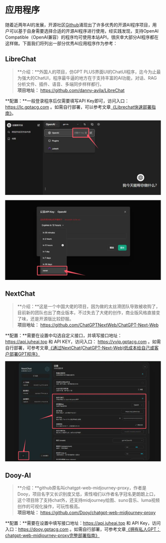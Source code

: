 # 应用程序

随着近两年AI的发展，开源社区[Github](https://github.com/)涌现出了许多优秀的开源AI程序项目，用户可以基于自身需要选择合适的开源AI程序进行使用，经实践发现，支持OpenAI Compatible（OpenAI兼容）的程序均可使用本站API，很庆幸大部分AI程序都在这样做。下面我们将列出一部分优秀AI应用程序作为参考：

## LibreChat

>**介绍：**外国人的项目，仿GPT PLUS界面UI的ChatUI程序，迄今为止最为强大的ChatUI，程序最牛逼的地方在于支持丰富的AI功能，对话、RAG分析文件、插件、语音、多端同步样样都行。
><br> **项目地址：** https://github.com/danny-avila/LibreChat</br>

**配置：**一般登录程序后仅需要填写API Key即可，访问入口： https://lc.gptacg.com 。如需自行部署，可以参考文章[《Librechat快速部署指南》](https://www.gptacg.com/librechat-easy-deploy-guide/)。

![设置LibreChat](../imag/configapi.webp)

![设置LibreChat2](../imag/configapi2.webp)

## NextChat

>**介绍：**这是一个中国大佬的项目，因为做的太丝滑团队导致被收购了，目前新的团队也出了商业版本，不过失去了大佬的创作，商业版风格直接变了味，还是开源版比较舒服。
><br> **项目地址：** https://github.com/ChatGPTNextWeb/ChatGPT-Next-Web</br>

**配置：**需要在设置中勾选自定义接口，并填写接口地址：https://api.juheai.top 和 API KEY，访问入口： https://vvip.gptacg.com 。如需自行部署，可参考文章[《通过NextChat(ChatGPT-Next-Web)低成本给自己或客户部署GPT程序》](https://www.gptacg.com/deploy-a-low-cost-gpt-program/)

![NextChat设置](../imag/nextchatconfig.webp)

## Dooy-AI

>**介绍：**github原名叫chatgpt-web-midjourney-proxy，作者是Dooy，项目名字又长识别度又低，索性咱们以作者名字冠名更朗朗上口，这个项目除了支持chat外，还支持midjourney绘图、suno音乐、luma视频创作的可视化操作，可玩性极高。
><br> **项目地址：** https://github.com/Dooy/chatgpt-web-midjourney-proxy</br>

**配置：**需要在设置中填写接口地址：https://api.juheai.top 和 API Key，访问入口：https://dooy.gptacg.com 。如需自行部署，可参考文章[《拥有私人GPT：chatgpt-web-midjourney-proxy完整部署指南》](https://www.gptacg.com/chatgpt-web-midjourney-proxy-complete-deployment-guide/)

